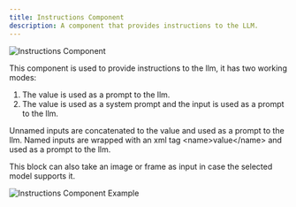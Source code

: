 ```yaml
---
title: Instructions Component
description: A component that provides instructions to the LLM.
---
```


![Instructions Component](@/assets/instruction-comp.jpg)

This component is used to provide instructions to the llm, it has two working modes:
1. The value is used as a prompt to the llm.
2. The value is used as a system prompt and the input is used as a prompt to the llm.

Unnamed inputs are concatenated to the value and used as a prompt to the llm.
Named inputs are wrapped with an xml tag &lt;name&gt;value&lt;/name&gt; and used as a prompt to the llm.

This block can also take an image or frame as input in case the selected model supports it.

![Instructions Component Example](@/assets/instruction-comp-example.jpg)

